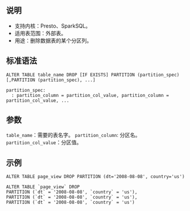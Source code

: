 ## 说明
- 支持内核：Presto、SparkSQL。
- 适用表范围：外部表。
- 用途：删除数据表的某个分区列。

## 标准语法
```
ALTER TABLE table_name DROP [IF EXISTS] PARTITION (partition_spec) [,PARTITION (partition_spec), ...]

partition_spec:
  : partition_column = partition_col_value, partition_column = partition_col_value, ...
```
## 参数
`table_name`：需要的表名字。
`partition_column`: 分区名。
`partition_col_value`：分区值。


## 示例
```
ALTER TABLE page_view DROP PARTITION (dt='2008-08-08', country='us')

ALTER TABLE `page_view` DROP
PARTITION (`dt` = '2008-08-08', `country` = 'us'),
PARTITION (`dt` = '2008-08-08', `country` = 'us'),
PARTITION (`dt` = '2008-08-08', `country` = 'us')
```
